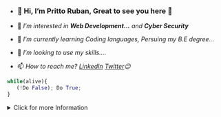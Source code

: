 - ### 👋 Hi, I’m Pritto Ruban, Great to see you here 💫

- 👀 *I’m interested in **Web Development...** and **Cyber Security***
- 🌱 *I’m currently learning Coding languages, Persuing my B.E degree...*
- 💞️ *I’m looking to use my skills....*
- 📫 *How to reach me?  [LinkedIn](https://www.linkedin.com/in/r-pritto-ruban-0b1290289?utm_source=share&utm_campaign=share_via&utm_content=profile&utm_medium=android_app)  [Twitter](https://twitter.com/PrittoRuban?s=09)😉*

```py
while(alive){
   (!Do False); Do True;
}

```

<details>
<summary> Click for more Information </summary>
  
- "Passionate engineering enthusiast dedicated to mastering the intricacies of Computer Science Engineering(Cyber Security). Currently embarking on a transformative journey towards excellence as a R.M.K College of Engineering and Technology student, driven to innovate and contribute meaningfully to the world of technology."

- "As a passionate individual fascinated by the synergy between web development and cybersecurity, I am on a relentless journey to craft robust digital solutions in the ever-evolving tech landscape. I thrive on the dynamic challenge of seamlessly integrating creativity and security in the realm of web development.

- I am committed to staying at the forefront of technological advancements, constantly expanding my knowledge and skills to contribute meaningfully to the web development.

- Let's connect and embark on a shared exploration of the vast possibilities that arise at the intersection of innovation and security. Together, we can shape a future where technology not only dazzles with creativity but also stands resilient against cyber challenges."
</details>

<!---
PrittoRuban/PrittoRuban is a ✨ special ✨ repository because its `README.md` (this file) appears on your GitHub profile.
You can click the Preview link to take a look at your changes.
--->
